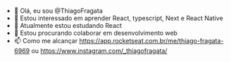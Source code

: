 - 👋 Olá, eu sou @ThiagoFragata
- 👀 Estou interessado em aprender React, typescript, Next e React Native
- 🌱 Atualmente estou estudando React
- 💞️ Estou procurando colaborar em desenvolvimento web
- 📫 Como me alcançar https://app.rocketseat.com.br/me/thiago-fragata-6969 ou https://www.instagram.com/_thiagofragata/


<!---
ThiagoFragata/ThiagoFragata is a ✨ special ✨ repository because its `README.md` (this file) appears on your GitHub profile.
You can click the Preview link to take a look at your changes.
--->
